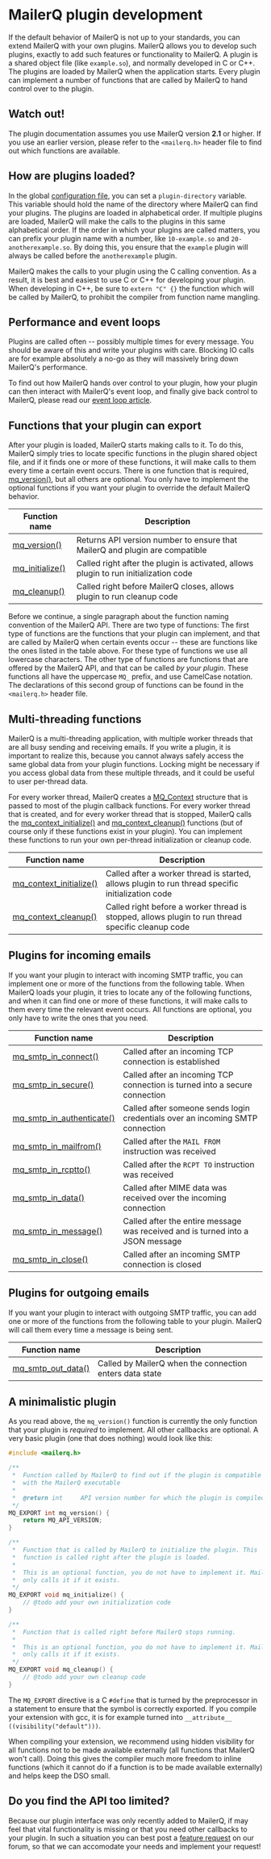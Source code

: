 # MailerQ plugin development

If the default behavior of MailerQ is not up to your standards, you can extend 
MailerQ with your own plugins. MailerQ allows you to develop such plugins, 
exactly to add such features or functionality to MailerQ. A plugin is a shared 
object file (like `example.so`), and normally developed in C or C++. The plugins 
are loaded by MailerQ when the application starts. Every plugin can implement a 
number of functions that are called by MailerQ to hand control over to the plugin.

<!-- TODO outdated dus -->
## Watch out!
The plugin documentation assumes you use MailerQ version **2.1** or higher. If 
you use an earlier version, please refer to the `<mailerq.h>` header file to 
find out which functions are available.

## How are plugins loaded?

In the global [configuration file](configuration#Plugins), 
you can set a `plugin-directory` variable. This variable should hold the name of 
the directory where MailerQ can find your plugins. The plugins are loaded in 
alphabetical order. If multiple plugins are loaded, MailerQ will make the calls 
to the plugins in this same alphabetical order. If the order in which your 
plugins are called matters, you can prefix your plugin name with a number, 
like `10-example.so` and `20-anotherexample.so`. By doing this, you ensure that 
the `example` plugin will always be called before the `anotherexample` plugin.

MailerQ makes the calls to your plugin using the C calling convention. As a 
result, it is best and easiest to use C or C++ for developing your plugin. When 
developing in C++, be sure to `extern "C" {}` the function which will be called 
by MailerQ, to prohibit the compiler from function name mangling.

## Performance and event loops

Plugins are called often -- possibly multiple times for every message. You 
should be aware of this and write your plugins with care. Blocking IO calls are 
for example absolutely a no-go as they will massively bring down MailerQ's 
performance.

To find out how MailerQ hands over control to your plugin, how your plugin can 
then interact with MailerQ's event loop, and finally give back control to 
MailerQ, please read our [event loop article](eventloop).

## Functions that your plugin can export

After your plugin is loaded, MailerQ starts making calls to it. To do this, 
MailerQ simply tries to locate specific functions in the plugin shared object 
file, and if it finds one or more of these functions, it will make calls to them 
every time a certain event occurs. There is one function that is required, 
[mq_version()](mq_version), but all others are optional. 
You only have to implement the optional functions if you want your plugin to 
override the default MailerQ behavior.

| Function name                                           | Description                                                                          |
|---------------------------------------------------------|--------------------------------------------------------------------------------------|
| [mq_version()](mq_version)       | Returns API version number to ensure that MailerQ and plugin are compatible          |
| [mq_initialize()](mq_initialize) | Called right after the plugin is activated, allows plugin to run initialization code |
| [mq_cleanup()](mq_cleanup)       | Called right before MailerQ closes, allows plugin to run cleanup code                |

Before we continue, a single paragraph about the function naming convention of 
the MailerQ API. There are two type of functions: The first type of functions 
are the functions that your plugin can implement, and that are called by 
MailerQ when certain events occur -- these are functions like the ones listed in 
the table above. For these type of functions we use all lowercase characters. 
The other type of functions are functions that are offered by the MailerQ API, 
and that can be called _by your plugin_. These functions all have the uppercase 
`MQ_` prefix, and use CamelCase notation. The declarations of this second group 
of functions can be found in the `<mailerq.h>` header file.

## Multi-threading functions

MailerQ is a multi-threading application, with multiple worker threads that are 
all busy sending and receiving emails. If you write a plugin, it is important to 
realize this, because you cannot always safely access the same global data from 
your plugin functions. Locking might be necessary if you access global data from 
these multiple threads, and it could be useful to user per-thread data.

For every worker thread, MailerQ creates a [MQ_Context](mq_context) 
structure that is passed to most of the plugin callback functions. For every 
worker thread that is created, and for every worker thread that is stopped, 
MailerQ calls the [mq_context_initialize()](mq_context_initialize) 
and [mq_context_cleanup()](mq_context_cleanup) functions 
(but of course only if these functions exist in your plugin). You can implement 
these functions to run your own per-thread initialization or cleanup code.

| Function name                                                           | Description                                                                                       |
|-------------------------------------------------------------------------|---------------------------------------------------------------------------------------------------|
| [mq_context_initialize()](mq_context_initialize) | Called after a worker thread is started, allows plugin to run thread specific initialization code |
| [mq_context_cleanup()](mq_context_cleanup)       | Called right before a worker thread is stopped, allows plugin to run thread specific cleanup code |

## Plugins for incoming emails

If you want your plugin to interact with incoming SMTP traffic, you can 
implement one or more of the functions from the following table. When MailerQ 
loads your plugin, it tries to locate any of the following functions, and when 
it can find one or more of these functions, it will make calls to them every 
time the relevant event occurs. All functions are optional, you only have to 
write the ones that you need.

| Function name                                                               | Description                                                                    |
|-----------------------------------------------------------------------------|--------------------------------------------------------------------------------|
| [mq_smtp_in_connect()](mq_smtp_in_connect)           | Called after an incoming TCP connection is established                         |
| [mq_smtp_in_secure()](mq_smtp_in_secure)             | Called after an incoming TCP connection is turned into a secure connection     |
| [mq_smtp_in_authenticate()](mq_smtp_in_authenticate) | Called after someone sends login credentials over an incoming SMTP connection  |
| [mq_smtp_in_mailfrom()](mq_smtp_in_mailfrom)         | Called after the `MAIL FROM` instruction was received                          |
| [mq_smtp_in_rcptto()](mq_smtp_in_rcptto)             | Called after the `RCPT TO` instruction was received                            |
| [mq_smtp_in_data()](mq_smtp_in_data)                 | Called after MIME data was received over the incoming connection               |
| [mq_smtp_in_message()](mq_smtp_in_message)           | Called after the entire message was received and is turned into a JSON message |
| [mq_smtp_in_close()](mq_smtp_in_close)               | Called after an incoming SMTP connection is closed                             |

## Plugins for outgoing emails

If you want your plugin to interact with outgoing SMTP traffic, you can add one 
or more of the functions from the following table to your plugin. MailerQ will 
call them every time a message is being sent.

| Function name                                                 | Description                                             |
|---------------------------------------------------------------|---------------------------------------------------------|
| [mq_smtp_out_data()](mq_smtp_out_data) | Called by MailerQ when the connection enters data state |

## A minimalistic plugin

As you read above, the `mq_version()` function is currently the only function 
that your plugin is _required_ to implement. All other callbacks are optional. 
A very basic plugin (one that does nothing) would look like this:

```cpp
#include <mailerq.h>

/**
 *  Function called by MailerQ to find out if the plugin is compatible
 *  with the MailerQ executable
 *
 *  @return int     API version number for which the plugin is compiled
 */
MQ_EXPORT int mq_version() {
    return MQ_API_VERSION;
}

/**
 *  Function that is called by MailerQ to initialize the plugin. This
 *  function is called right after the plugin is loaded.
 *
 *  This is an optional function, you do not have to implement it. MailerQ
 *  only calls it if it exists.
 */
MQ_EXPORT void mq_initialize() {
    // @todo add your own initialization code
}

/**
 *  Function that is called right before MailerQ stops running.
 *
 *  This is an optional function, you do not have to implement it. MailerQ
 *  only calls it if it exists.
 */
MQ_EXPORT void mq_cleanup() {
    // @todo add your own cleanup code
}
```

The `MQ_EXPORT` directive is a C `#define` that is turned by the preprocessor in 
a statement to ensure that the symbol is correctly exported. If you compile your 
extension with gcc, it is for example turned into 
`__attribute__ ((visibility("default")))`.

When compiling your extension, we recommend using hidden visibility for all 
functions not to be made available externally (all functions that MailerQ won't 
call). Doing this gives the compiler much more freedom to inline functions 
(which it cannot do if a function is to be made available externally) and helps 
keep the DSO small.

## Do you find the API too limited?

Because our plugin interface was only recently added to MailerQ, if may feel 
that vital functionality is missing or that you need other callbacks to your 
plugin. In such a situation you can best post a [feature request](/forum/category/50) 
on our forum, so that we can accomodate your needs and implement your request!
